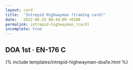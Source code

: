 ```yaml
---
layout: card
title:  "Intrepid Highwayman (trading card)"
date:   2022-06-25 08:44:00 +0100
permalink: intrepid-highwayman_(card)
incomplete: true
---
```


## DOA 1st &middot; EN-176 C

{% include templates/intrepid-highwayman-doa1e.html %}
